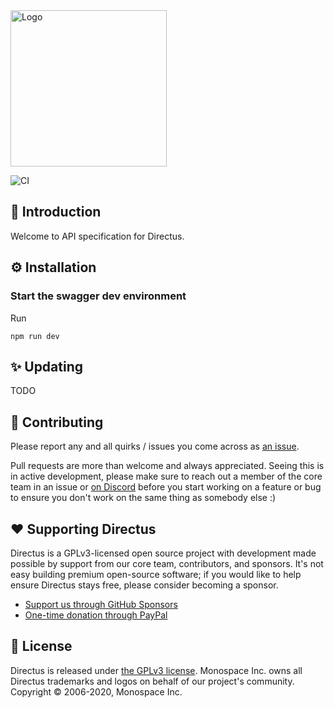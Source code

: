 <img width="250" alt="Logo" src="https://user-images.githubusercontent.com/9141017/88821768-0dc99800-d191-11ea-8c66-09c55ab451a2.png">

![CI](https://github.com/directus/specs/workflows/CI/badge.svg?branch=master)

## 🐰 Introduction

Welcome to API specification for Directus.

## ⚙️ Installation

### Start the swagger dev environment

Run

```
npm run dev
```

## ✨ Updating

TODO

## 🔧 Contributing

Please report any and all quirks / issues you come across as
[an issue](https://github.com/LaWebcapsule/directus9/issues/new).

Pull requests are more than welcome and always appreciated. Seeing this is in active development, please make sure to
reach out a member of the core team in an issue or [on Discord](http://discord.gg/directus) before you start working on
a feature or bug to ensure you don't work on the same thing as somebody else :)

## ❤️ Supporting Directus

Directus is a GPLv3-licensed open source project with development made possible by support from our core team,
contributors, and sponsors. It's not easy building premium open-source software; if you would like to help ensure
Directus stays free, please consider becoming a sponsor.

- [Support us through GitHub Sponsors](https://github.com/sponsors/directus)
- [One-time donation through PayPal](https://www.paypal.me/supportdirectus)

## 📄 License

Directus is released under [the GPLv3 license](./LICENSE). Monospace Inc. owns all Directus trademarks and logos on
behalf of our project's community. Copyright © 2006-2020, Monospace Inc.
